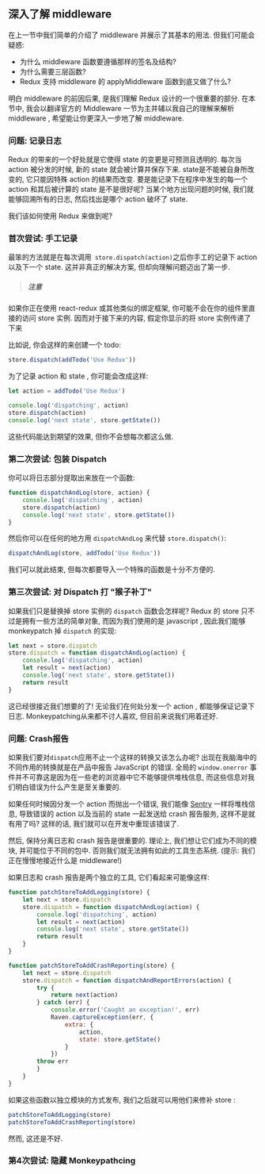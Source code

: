 ## 深入了解 middleware

在上一节中我们简单的介绍了 middleware 并展示了其基本的用法. 但我们可能会疑惑: 
* 为什么 middleware 函数要遵循那样的签名及结构? 
* 为什么需要三层函数? 
* Redux 支持 middleware 的 applyMiddleware 函数到底又做了什么?

明白 middleware 的前因后果, 是我们理解 Redux 设计的一个很重要的部分. 在本节中, 我会以翻译官方的 Middleware 一节为主并辅以我自己的理解来解析 middleware , 希望能让你更深入一步地了解 middleware.

### 问题: 记录日志

Redux 的带来的一个好处就是它使得 state 的变更是可预测且透明的. 每次当 action 被分发的时候, 新的 state 就会被计算并保存下来. state是不能被自身所改变的, 它只能因特殊 action 的结果而改变.
要是能记录下在程序中发生的每一个 action 和其后被计算的 state 是不是很好呢? 当某个地方出现问题的时候, 我们就能够回溯所有的日志, 然后找出是哪个 action 破坏了 state.

我们该如何使用 Redux 来做到呢?

### 首次尝试: 手工记录

最笨的方法就是在每次调用``` store.dispatch(action)```之后你手工的记录下 action 以及下一个 state. 这并非真正的解决方案, 但却向理解问题迈出了第一步.

>##### 注意
如果你正在使用 react-redux 或其他类似的绑定框架, 你可能不会在你的组件里直接的访问 store 实例. 因而对于接下来的内容, 假定你显示的将 store 实例传递了下来

比如说, 你会这样的来创建一个 todo:
```js
store.dispatch(addTodo('Use Redux'))
```
为了记录 action 和 state , 你可能会改成这样:
```js
let action = addTodo('Use Redux')

console.log('dispatching', action)
store.dispatch(action)
console.log('next state', store.getState())
```
这些代码能达到期望的效果, 但你不会想每次都这么做.

### 第二次尝试: 包装 Dispatch

你可以将日志部分提取出来放在一个函数:
```js
function dispatchAndLog(store, action) {
    console.log('dispatching', action)
    store.dispatch(action)
    console.log('next state', store.getState())
}
```
然后你可以在任何的地方用 ```dispatchAndLog``` 来代替 ```store.dispatch()```:
```js
dispatchAndLog(store, addTodo('Use Redux'))
```
我们可以就此结束, 但每次都要导入一个特殊的函数是十分不方便的.

### 第三次尝试: 对 Dispatch 打 "猴子补丁"
如果我们只是替换掉 store 实例的 ```dispatch``` 函数会怎样呢? Redux 的 store 只不过是拥有一些方法的简单对象, 而因为我们使用的是 javascript , 因此我们能够 monkeypatch 掉 ```dispatch``` 的实现:
```js
let next = store.dispatch
store.dispatch = function dispatchAndLog(action) {
    console.log('dispatching', action)
    let result = next(action)
    console.log('next state', store.getState())
    return result
}
```
这已经很接近我们想要的了! 无论我们在何处分发一个 action , 都能够保证记录下日志. Monkeypatching从来都不讨人喜欢, 但目前来说我们用着还好.

### 问题: Crash报告

如果我们要对```dispatch```应用不止一个这样的转换又该怎么办呢?
出现在我脑海中的不同作用的转换就是在产品中报告 JavaScript 的错误. 全局的 ```window.onerror``` 事件并不可靠这是因为在一些老的浏览器中它不能够提供堆栈信息, 而这些信息对我们明白错误为什么产生是至关重要的.

如果任何时候因分发一个 action 而抛出一个错误, 我们能像 [Sentry](https://getsentry.com/welcome/) 一样将堆栈信息, 导致错误的 action 以及当前的 state 一起发送给 crash 报告服务, 这样不是就有用了吗? 这样的话, 我们就可以在开发中重现该错误了.

然后, 保持分离日志和 crash 报告是很重要的. 理论上, 我们想让它们成为不同的模块, 并可能位于不同的包中. 否则我们就无法拥有如此的工具生态系统. (提示: 我们正在慢慢地接近什么是 middleware!)

如果日志和 crash 报告是两个独立的工具, 它们看起来可能像这样:
```js
function patchStoreToAddLogging(store) {
    let next = store.dispatch
    store.dispatch = function dispatchAndLog(action) {
        console.log('dispatching', action)
        let result = next(action)
        console.log('next state', store.getState())
        return result
    }
}

function patchStoreToAddCrashReporting(store) {
    let next = store.dispatch
    store.dispatch = function dispatchAndReportErrors(action) {
        try {
            return next(action)
        } catch (err) {
            console.error('Caught an exception!', err)
            Raven.captureException(err, {
                extra: {
                    action,
                    state: store.getState()
                }
            })
        throw err
        }
    }
}
```
如果这些函数以独立模块的方式发布, 我们之后就可以用他们来修补 store :
```js
patchStoreToAddLogging(store)
patchStoreToAddCrashReporting(store)
```
然而, 这还是不好.

### 第4次尝试: 隐藏 Monkeypathcing

